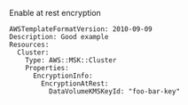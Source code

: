 
Enable at rest encryption

```yaml---
AWSTemplateFormatVersion: 2010-09-09
Description: Good example
Resources:
  Cluster:
    Type: AWS::MSK::Cluster
    Properties:
      EncryptionInfo:
        EncryptionAtRest:
          DataVolumeKMSKeyId: "foo-bar-key"

```


